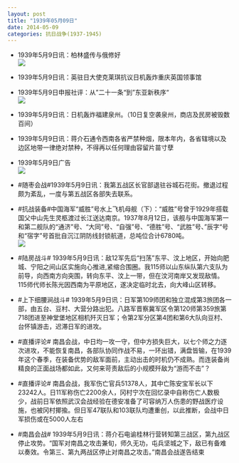 ```yaml
---
layout: post
title: "1939年05月09日"
date: 2014-05-09
categories: 抗日战争(1937-1945)
---
```


<meta name="referrer" content="no-referrer" />

- 1939年5月9日讯：柏林盛传与俄修好 <br/><img src="https://ww4.sinaimg.cn/large/aca367d8jw1eg8dd9aog6j20cw05wabh.jpg" />

- 1939年5月9日讯：英驻日大使克莱琪抗议日机轰炸重庆英国领事馆 

- 1939年5月9日申报社评：从”二十一条“到”东亚新秩序“ <br/><img src="https://ww3.sinaimg.cn/large/aca367d8jw1eg8bmgxchrj20wx0zje66.jpg" />

- 1939年5月9日讯：日机轰炸福建泉州。（10日复空袭泉州，商店及民房被毁数百间） 

- 1939年5月9日讯：蒋介石通令西南各省严禁种烟，限本年内，各省辖境以及边区地带一律绝对禁种，不得再以任何理由容留片苗寸孽 

- 1939年5月9日广告 <br/><img src="https://ww3.sinaimg.cn/large/aca367d8jw1eg7w0m5m7zj20kx0le44v.jpg" />

- #随枣会战#1939年5月9日讯：我第五战区长官部退驻谷城石花街。撤退过程颇为紊乱，一度与第五战区各部失去联系。 

- #抗战装备#中国海军“威胜”号水上飞机母舰（下）：“威胜”号曾于1929年搭载国父中山先生灵柩渡过长江送达南京。1937年8月12日，该舰与中国海军第一和第二舰队的“通济”号、“大同”号、“自强”号、“德胜”号、“武胜”号、”辰字“号和“宿字”号首批自沉江阴防线封锁航道，总吨位合计6780吨。 <br/><img src="https://ww2.sinaimg.cn/large/aca367d8jw1eg7sjtjk72j208a08gt98.jpg" />

- #陆房战斗# 1939年5月9日讯：敌12军先后“扫荡”东平、汶上地区，开始向肥城、宁阳之间山区实施向心推进,紧缩合围圈。我115师以山东纵队第六支队为前导，向西南方向突围，转向东平、汶上一带，但在汶河南岸又发现敌情。115师代师长陈光因西南为平原地区，遂决定临时北去，向大峰山区转移。 

- #上下细腰涧战斗# 1939年5月9日讯：日军第109师团和独立混成第3旅团各一部，由五台、豆村、大营分路出犯。八路军晋察冀军区令第120师第359旅第718团进至神堂堡地区相机歼灭日军；令第2军分区第4团和第6大队向豆村、台怀镇游击，迟滞日军的进攻。 

- #直播评论# 南昌会战，中日均一攻一守，但中方损失巨大，以七个师之力逐次进攻，不能恢复南昌，各部队协同作战不易，一环出错，满盘皆输，在1939年这个春季，在装备优势的敌军面前，主动出击的时机仍不成熟。而连装备尚精良的正面战场都如此，又何来苛责敌后的小规模歼敌为“游而不击”？ 

- #直播评论# 南昌会战，我军伤亡官兵51378人，其中亡陈安宝军长以下23242人。日11军称伤亡2200余人，冈村宁次在回忆录中自称伤亡人数极少，战前日军依照武汉会战经验在德安准备了可容纳万人伤患的野战医疗设施，也被冈村揶揄。但日军47联队和103联队均遭重创，以此推断，会战中日军损伤或在5000人左右 

- #南昌会战# 1939年5月9日讯：蒋介石电谕桂林行营转知第三战区，第九战区停止攻势。“国军对南昌之攻击兼旬，师久无功，屯兵坚城之下，敌已有备难以奏效。令第三、第九两战区停止对南昌之攻击。”南昌会战遂告结束 

